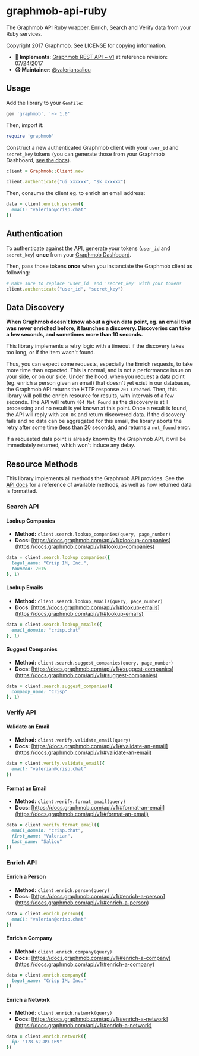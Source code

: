 # graphmob-api-ruby

The Graphmob API Ruby wrapper. Enrich, Search and Verify data from your Ruby services.

Copyright 2017 Graphmob. See LICENSE for copying information.

* **📝 Implements**: [Graphmob REST API ~ v1](https://docs.graphmob.com/api/v1/) at reference revision: 07/24/2017
* **😘 Maintainer**: [@valeriansaliou](https://github.com/valeriansaliou)

## Usage

Add the library to your `Gemfile`:

```bash
gem 'graphmob', '~> 1.0'
```

Then, import it:

```ruby
require 'graphmob'
```

Construct a new authenticated Graphmob client with your `user_id` and `secret_key` tokens (you can generate those from your Graphmob Dashboard, [see the docs](https://docs.graphmob.com/api/v1/)).

```ruby
client = Graphmob::Client.new

client.authenticate("ui_xxxxxx", "sk_xxxxxx")
```

Then, consume the client eg. to enrich an email address:

```ruby
data = client.enrich.person({
  email: "valerian@crisp.chat"
})
```

## Authentication

To authenticate against the API, generate your tokens (`user_id` and `secret_key`) **once** from your [Graphmob Dashboard](https://dashboard.graphmob.com/).

Then, pass those tokens **once** when you instanciate the Graphmob client as following:

```ruby
# Make sure to replace 'user_id' and 'secret_key' with your tokens
client.authenticate("user_id", "secret_key")
```

## Data Discovery

**When Graphmob doesn't know about a given data point, eg. an email that was never enriched before, it launches a discovery. Discoveries can take a few seconds, and sometimes more than 10 seconds.**

This library implements a retry logic with a timeout if the discovery takes too long, or if the item wasn't found.

Thus, you can expect some requests, especially the Enrich requests, to take more time than expected. This is normal, and is not a performance issue on your side, or on our side. Under the hood, when you request a data point (eg. enrich a person given an email) that doesn't yet exist in our databases, the Graphmob API returns the HTTP response `201 Created`. Then, this library will poll the enrich resource for results, with intervals of a few seconds. The API will return `404 Not Found` as the discovery is still processing and no result is yet known at this point. Once a result is found, the API will reply with `200 OK` and return discovered data. If the discovery fails and no data can be aggregated for this email, the library aborts the retry after some time (less than 20 seconds), and returns a `not_found` error.

If a requested data point is already known by the Graphmob API, it will be immediately returned, which won't induce any delay.

## Resource Methods

This library implements all methods the Graphmob API provides. See the [API docs](https://docs.graphmob.com/api/v1/) for a reference of available methods, as well as how returned data is formatted.

### Search API

#### Lookup Companies

* **Method:** `client.search.lookup_companies(query, page_number)`
* **Docs:** [https://docs.graphmob.com/api/v1/#lookup-companies](https://docs.graphmob.com/api/v1/#lookup-companies)

```ruby
data = client.search.lookup_companies({
  legal_name: "Crisp IM, Inc.",
  founded: 2015
}, 1)
```

#### Lookup Emails

* **Method:** `client.search.lookup_emails(query, page_number)`
* **Docs:** [https://docs.graphmob.com/api/v1/#lookup-emails](https://docs.graphmob.com/api/v1/#lookup-emails)

```ruby
data = client.search.lookup_emails({
  email_domain: "crisp.chat"
}, 1)
```

#### Suggest Companies

* **Method:** `client.search.suggest_companies(query, page_number)`
* **Docs:** [https://docs.graphmob.com/api/v1/#suggest-companies](https://docs.graphmob.com/api/v1/#suggest-companies)

```ruby
data = client.search.suggest_companies({
  company_name: "Crisp"
}, 1)
```

### Verify API

#### Validate an Email

* **Method:** `client.verify.validate_email(query)`
* **Docs:** [https://docs.graphmob.com/api/v1/#validate-an-email](https://docs.graphmob.com/api/v1/#validate-an-email)

```ruby
data = client.verify.validate_email({
  email: "valerian@crisp.chat"
})
```

#### Format an Email

* **Method:** `client.verify.format_email(query)`
* **Docs:** [https://docs.graphmob.com/api/v1/#format-an-email](https://docs.graphmob.com/api/v1/#format-an-email)

```ruby
data = client.verify.format_email({
  email_domain: "crisp.chat",
  first_name: "Valerian",
  last_name: "Saliou"
})
```

### Enrich API

#### Enrich a Person

* **Method:** `client.enrich.person(query)`
* **Docs:** [https://docs.graphmob.com/api/v1/#enrich-a-person](https://docs.graphmob.com/api/v1/#enrich-a-person)

```ruby
data = client.enrich.person({
  email: "valerian@crisp.chat"
})
```

#### Enrich a Company

* **Method:** `client.enrich.company(query)`
* **Docs:** [https://docs.graphmob.com/api/v1/#enrich-a-company](https://docs.graphmob.com/api/v1/#enrich-a-company)

```ruby
data = client.enrich.company({
  legal_name: "Crisp IM, Inc."
})
```

#### Enrich a Network

* **Method:** `client.enrich.network(query)`
* **Docs:** [https://docs.graphmob.com/api/v1/#enrich-a-network](https://docs.graphmob.com/api/v1/#enrich-a-network)

```ruby
data = client.enrich.network({
  ip: "178.62.89.169"
})
```
